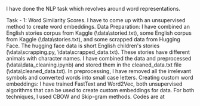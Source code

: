 I have done the NLP task which revolves around word representations.

Task - 1: Word Similarity Scores.
    I have to come up with an unsupervised method to create word embeddings. 
    Data Preparation: I have combined an English stories corpus from Kaggle (\data\storied.txt), some English corpus from Kaggle (\data\stories.txt), and some scrapped data from Hugging Face. The hugging face data is short English children's stories (\data\scrapping.py, \data\scrapped_data.txt). These stories have different animals with character names. I have combined the data and preprocessed (\data\data_cleaning.ipynb) and stored them in the cleaned_data.txt file (\data\cleaned_data.txt). In preprocessing, I have removed all the irrelevant symbols and converted words into small case letters.
    Creating custom word embeddings: I have trained FastText and Word2Vec, both unsupervised algorithms that can be used to create custom embeddings for data. For both techniques, I used CBOW and Skip-gram methods. Codes are at 
